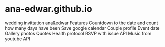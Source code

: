 # ana-edwar.github.io
wedding invittation ana&amp;edwar
Features
Countdown to the date and count how many days have been
Save google calendar
Couple profile
Event date
Gallery photos
Quotes
Health protocol
RSVP with issue API
Music from youtube API
